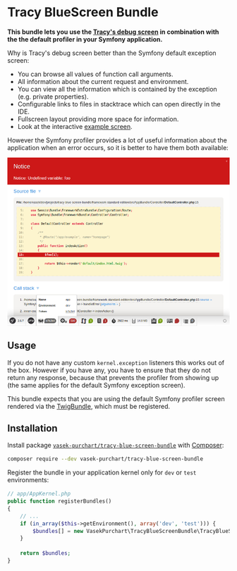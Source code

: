 Tracy BlueScreen Bundle
======================

**This bundle lets you use the [Tracy's debug screen](https://github.com/nette/tracy#visualization-of-errors-and-exceptions) in combination with the the default profiler in your Symfony application.**

Why is Tracy's debug screen better than the Symfony default exception screen:

* You can browse all values of function call arguments.
* All information about the current request and environment.
* You can view all the information which is contained by the exception (e.g. private properties).
* Configurable links to files in stacktrace which can open directly in the IDE.
* Fullscreen layout providing more space for information.
* Look at the interactive [example screen](http://nette.github.io/tracy/tracy-exception.html).

However the Symfony profiler provides a lot of useful information about the application when an error occurs, so it is better to have them both available:

![Nette Tracy with Symfony profiler screenshot](docs/tracy-with-profiler.png)

Usage
-----

If you do not have any custom `kernel.exception` listeners this works out of the box. However if you have any, you have to ensure that they do not return any response, because that prevents the profiler from showing up (the same applies for the default Symfony exception screen).

This bundle expects that you are using the default Symfony profiler screen rendered via the [TwigBundle](http://symfony.com/doc/current/reference/configuration/twig.html), which must be registered.

Installation
-----------

Install package [`vasek-purchart/tracy-blue-screen-bundle`](https://packagist.org/packages/vasek-purchart/tracy-blue-screen-bundle) with [Composer](https://getcomposer.org/):

```bash
composer require --dev vasek-purchart/tracy-blue-screen-bundle
```

Register the bundle in your application kernel only for `dev` or `test` environments:
```php
// app/AppKernel.php
public function registerBundles()
{
	// ...
	if (in_array($this->getEnvironment(), array('dev', 'test'))) {
		$bundles[] = new VasekPurchart\TracyBlueScreenBundle\TracyBlueScreenBundle();
	}

	return $bundles;
}
```

